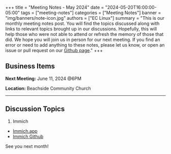 +++
title = "Meeting Notes - May 2024"
date = "2024-05-20T16:00:00-05:00"
tags = ["meeting-notes"]
categories = ["Meeting Notes"]
banner = "img/banners/note-icon.jpg"
authors = ["EC Linux"]
summary = "This is our monthly meeting notes post. You will find the topics discussed along with links to relevant topics brought up in our discussions. Hopefully, this will help those who were not able to attend or refresh the memory of those that did. We hope you will join us in person for our next meeting. If you find an error or need to add anything to these notes, please let us know, or open an issue or pull request on our [Github page](https://github.com/brettrbarker/eclinux.org)."
+++
## Business Items

**Next Meeting:** June 11, 2024 @6PM

**Location:** Beachside Community Church

* * *

## Discussion Topics

1. Immich

* [Immich.app](https://immich.app/)
* [Immich Github](https://github.com/immich-app/immich)

See you next month!
